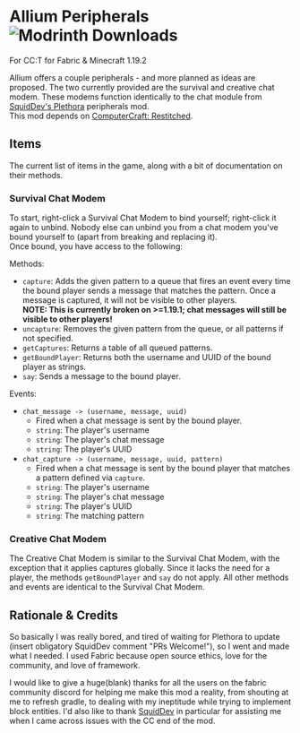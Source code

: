 # Allium Peripherals ![Modrinth Downloads](https://img.shields.io/modrinth/dt/allium-peripherals?color=00AF5C&label=modrinth&style=flat&logo=modrinth)

For CC:T for Fabric & Minecraft 1.19.2

Allium offers a couple peripherals - and more planned as ideas are proposed. The two currently provided are the survival and creative chat modem. These modems function identically to the chat module from [SquidDev's Plethora](https://github.com/SquidDev-CC/Plethora) peripherals mod.  
This mod depends on [ComputerCraft: Restitched](https://www.curseforge.com/minecraft/mc-mods/cc-restitched).

## Items
The current list of items in the game, along with a bit of documentation on their methods.

### Survival Chat Modem
To start, right-click a Survival Chat Modem to bind yourself; right-click it again to unbind. Nobody else can unbind you from a chat modem you've bound yourself to (apart from breaking and replacing it).  
Once bound, you have access to the following:

Methods:
- `capture`: Adds the given pattern to a queue that fires an event every time the bound player sends a message that matches the pattern. Once a message is captured, it will not be visible to other players.  
**NOTE: This is currently broken on >=1.19.1; chat messages will still be visible to other players!**
- `uncapture`: Removes the given pattern from the queue, or all patterns if not specified.
- `getCaptures`: Returns a table of all queued patterns.
- `getBoundPlayer`: Returns both the username and UUID of the bound player as strings.
- `say`: Sends a message to the bound player.

Events:
- `chat_message -> (username, message, uuid)`
  - Fired when a chat message is sent by the bound player.
  - `string`: The player's username
  - `string`: The player's chat message
  - `string`: The player's UUID
- `chat_capture -> (username, message, uuid, pattern)`
  - Fired when a chat message is sent by the bound player that matches a pattern defined via `capture`.
  - `string`: The player's username
  - `string`: The player's chat message
  - `string`: The player's UUID
  - `string`: The matching pattern


### Creative Chat Modem

The Creative Chat Modem is similar to the Survival Chat Modem, with the exception that it applies captures globally. Since it lacks the need for a player, the methods `getBoundPlayer` and `say` do not apply. All other methods and events are identical to the Survival Chat Modem.

## Rationale & Credits 

So basically I was really bored, and tired of waiting for Plethora to update (insert obligatory SquidDev comment "PRs Welcome!"), so I went and made what I needed. I used Fabric because open source ethics, love for the community, and love of framework. 

I would like to give a huge(blank) thanks for all the users on the fabric community discord for helping me make this mod a reality, from shouting at me to refresh gradle, to dealing with my ineptitude while trying to implement block entities. I'd also like to thank [SquidDev](https://github.com/SquidDev) in particular for assisting me when I came across issues with the CC end of the mod.
